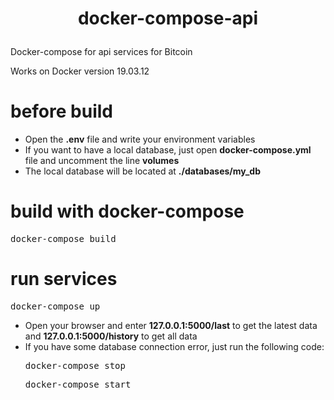 <h1><p align="center">docker-compose-api</p></h1>

Docker-compose for api services for Bitcoin

Works on Docker version 19.03.12

<h1>before build</h1>
<ul>
<li>Open the <b>.env</b> file and write your environment variables</li>
<li>If you want to have a local database, just open <b>docker-compose.yml</b> file and uncomment the line
<b>volumes</b></li>
<li>The local database will be located at <b>./databases/my_db</b></li>
</ul>
<h1>build with docker-compose</h1>
<pre>docker-compose build</pre>

<h1>run services</h1>
<pre>docker-compose up</pre>
<ul>
<li>Open your browser and enter <b>127.0.0.1:5000/last</b> to get the latest data and <b>127.0.0.1:5000/history</b> to get all data</li>
<li>If you have some database connection error, just run the following code:</li>
<pre>docker-compose stop</pre>
<pre>docker-compose start</pre>
</ul>
